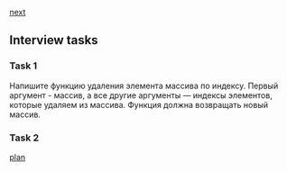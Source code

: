 <a href="02.md">next</a>
<h2>Interview tasks</h2>

<h3>Task 1</h3>
<div>
Напишите функцию удаления элемента массива по индексу.
Первый аргумент - массив, а все другие аргументы — индексы элементов, которые удаляем из массива. 
Функция должна возвращать новый массив.
</div>

<h3>Task 2</h3>
<div>

</div>

<a href="00.md">plan</a>
